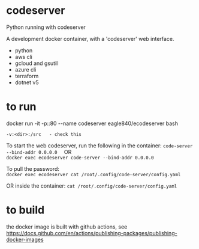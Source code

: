 # codeserver
Python running with codeserver

A development docker container, with  a 'codeserver' web interface.

  - python 
  - aws cli
  - gcloud and gsutil
  - azure cli
  - terraform
  - dotnet v5



# to run

docker run -it -p:<port>:80  --name codeserver eagle840/ecodeserver  bash 

`-v:<dir>:/src   - check this`
  
To start the web codeserver, run the following in the container:
`code-server --bind-addr 0.0.0.0  ` 
OR   
`docker exec ecodeserver code-server --bind-addr 0.0.0.0`

To pull the password:   
`docker exec ecodeserver cat /root/.config/code-server/config.yaml`

OR inside the container:
`cat /root/.config/code-server/config.yaml`
 
# to build
  
  the docker image is built with github actions,   see https://docs.github.com/en/actions/publishing-packages/publishing-docker-images

  
  
